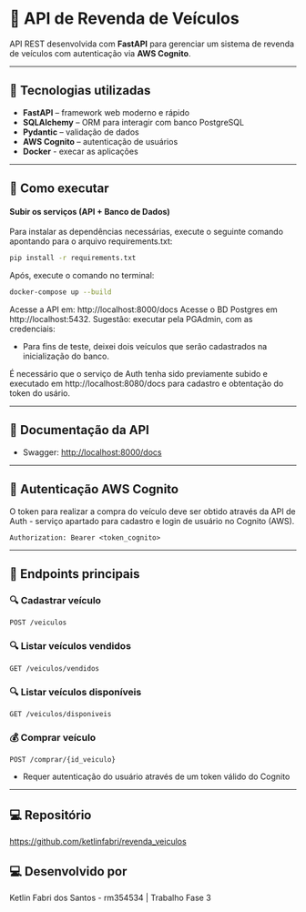 
# 🚗 API de Revenda de Veículos

API REST desenvolvida com **FastAPI** para gerenciar um sistema de revenda de veículos com autenticação via **AWS Cognito**.

---

## 🧰 Tecnologias utilizadas

- **FastAPI** – framework web moderno e rápido
- **SQLAlchemy** – ORM para interagir com banco PostgreSQL
- **Pydantic** – validação de dados
- **AWS Cognito** – autenticação de usuários
- **Docker** - execar as aplicações

---

## 🚀 Como executar

#### Subir os serviços (API + Banco de Dados)

Para instalar as dependências necessárias, execute o seguinte comando apontando para o arquivo requirements.txt:
```bash
pip install -r requirements.txt
````
Após, execute o comando no terminal:
```bash
docker-compose up --build
````

Acesse a API em: http://localhost:8000/docs
Acesse o BD Postgres em http://localhost:5432. Sugestâo: executar pela PGAdmin, com as credenciais:
  * Para fins de teste, deixei dois veículos que serâo cadastrados na inicialização do banco.

É necessário que o serviço de Auth tenha sido previamente subido e executado em http://localhost:8080/docs para cadastro e obtentação do token do usário.

---

## 📑 Documentação da API

- Swagger: [http://localhost:8000/docs](http://localhost:8000/docs)

---

## 🔐 Autenticação AWS Cognito

O token para realizar a compra do veículo deve ser obtido através da API de Auth - serviço apartado para cadastro e login de usuário no Cognito (AWS).

```
Authorization: Bearer <token_cognito>
```

---

## 📌 Endpoints principais

### 🔍 Cadastrar veículo

`POST /veiculos`

### 🔍 Listar veículos vendidos

`GET /veiculos/vendidos`

### 🔍 Listar veículos disponíveis

`GET /veiculos/disponiveis`

### 💰 Comprar veículo

`POST /comprar/{id_veiculo}`
- Requer autenticação do usuário através de um token válido do Cognito

---

## ‍💻 Repositório
   https://github.com/ketlinfabri/revenda_veiculos

## ‍💻 Desenvolvido por

Ketlin Fabri dos Santos  - rm354534 | Trabalho Fase 3
